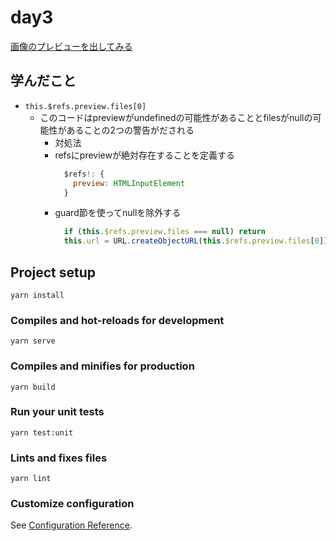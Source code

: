 # day3

[画像のプレビューを出してみる](https://reffect.co.jp/vue/input-image-previes-vue-js)

## 学んだこと
- `this.$refs.preview.files[0]`
  - このコードはpreviewがundefinedの可能性があることとfilesがnullの可能性があることの2つの警告がだされる
    - 対処法
    - refsにpreviewが絶対存在することを定義する
      ```js
        $refs!: {
          preview: HTMLInputElement
        }
      ```
    - guard節を使ってnullを除外する
      ```js
        if (this.$refs.preview.files === null) return
        this.url = URL.createObjectURL(this.$refs.preview.files[0])
      ```

## Project setup
```
yarn install
```

### Compiles and hot-reloads for development
```
yarn serve
```

### Compiles and minifies for production
```
yarn build
```

### Run your unit tests
```
yarn test:unit
```

### Lints and fixes files
```
yarn lint
```

### Customize configuration
See [Configuration Reference](https://cli.vuejs.org/config/).
